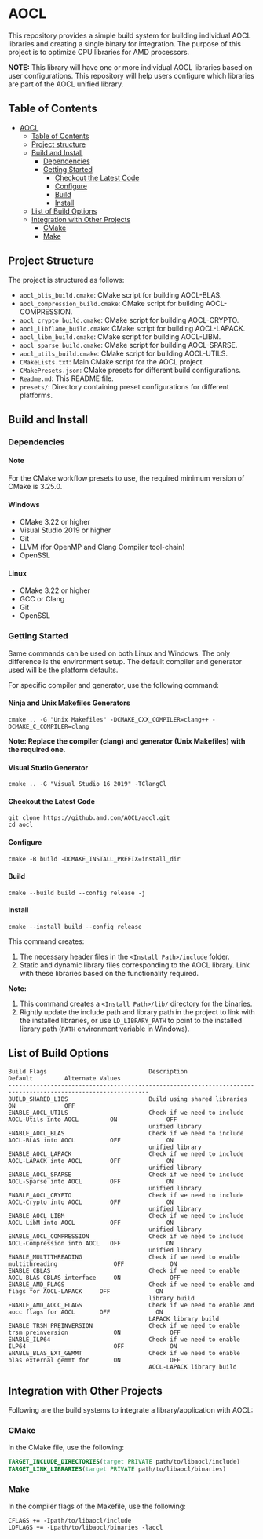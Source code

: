 # AOCL

This repository provides a simple build system for building individual AOCL libraries and creating a single binary for integration. The purpose of this project is to optimize CPU libraries for AMD processors.

**NOTE:**
This library will have one or more individual AOCL libraries based on user configurations. This repository will help users configure which libraries are part of the AOCL unified library.

## Table of Contents

- [AOCL](#aocl)
  - [Table of Contents](#table-of-contents)
  - [Project structure](#project-structure)
  - [Build and Install](#build-and-install)
    - [Dependencies](#dependencies)
    - [Getting Started](#getting-started)
      - [Checkout the Latest Code](#checkout-the-latest-code)
      - [Configure](#configure)
      - [Build](#build)
      - [Install](#install)
  - [List of Build Options](#list-of-build-options)
  - [Integration with Other Projects](#integration-with-other-projects)
    - [CMake](#cmake)
    - [Make](#make)

## Project Structure

The project is structured as follows:

- `aocl_blis_build.cmake`: CMake script for building AOCL-BLAS.
- `aocl_compression_build.cmake`: CMake script for building AOCL-COMPRESSION.
- `aocl_crypto_build.cmake`: CMake script for building AOCL-CRYPTO.
- `aocl_libflame_build.cmake`: CMake script for building AOCL-LAPACK.
- `aocl_libm_build.cmake`: CMake script for building AOCL-LIBM.
- `aocl_sparse_build.cmake`: CMake script for building AOCL-SPARSE.
- `aocl_utils_build.cmake`: CMake script for building AOCL-UTILS.
- `CMakeLists.txt`: Main CMake script for the AOCL project.
- `CMakePresets.json`: CMake presets for different build configurations.
- `Readme.md`: This README file.
- `presets/`: Directory containing preset configurations for different platforms.

## Build and Install

### Dependencies

#### Note

For the CMake workflow presets to use, the required minimum version of CMake is 3.25.0.

#### Windows

- CMake 3.22 or higher
- Visual Studio 2019 or higher
- Git
- LLVM (for OpenMP and Clang Compiler tool-chain)
- OpenSSL

#### Linux

- CMake 3.22 or higher
- GCC or Clang
- Git
- OpenSSL

### Getting Started

Same commands can be used on both Linux and Windows. The only difference is the environment setup. The default compiler and generator used will be the platform defaults.

For specific compiler and generator, use the following command:

#### Ninja and Unix Makefiles Generators

```console
cmake .. -G "Unix Makefiles" -DCMAKE_CXX_COMPILER=clang++ -DCMAKE_C_COMPILER=clang
```

**Note: Replace the compiler (clang) and generator (Unix Makefiles) with the required one.**

#### Visual Studio Generator

```console
cmake .. -G "Visual Studio 16 2019" -TClangCl
```

#### Checkout the Latest Code

```console
git clone https://github.amd.com/AOCL/aocl.git
cd aocl
```

#### Configure

```console
cmake -B build -DCMAKE_INSTALL_PREFIX=install_dir
```

#### Build

```console
cmake --build build --config release -j
```

#### Install

```console
cmake --install build --config release
```

This command creates:

1. The necessary header files in the `<Install Path>/include` folder.
2. Static and dynamic library files corresponding to the AOCL library. Link with these libraries based on the functionality required.

**Note:**
1. This command creates a `<Install Path>/lib/` directory for the binaries.
2. Rightly update the include path and library path in the project to link with the installed libraries, or use `LD_LIBRARY_PATH` to point to the installed library path (`PATH` environment variable in Windows).

## List of Build Options

```console
Build Flags                             Description                                             Default         Alternate Values
--------------------------------------------------------------------------------------------------------------
BUILD_SHARED_LIBS                       Build using shared libraries                            ON              OFF
ENABLE_AOCL_UTILS                       Check if we need to include AOCL-Utils into AOCL         ON              OFF
                                        unified library
ENABLE_AOCL_BLAS                        Check if we need to include AOCL-BLAS into AOCL          OFF             ON
                                        unified library
ENABLE_AOCL_LAPACK                      Check if we need to include AOCL-LAPACK into AOCL        OFF             ON
                                        unified library
ENABLE_AOCL_SPARSE                      Check if we need to include AOCL-Sparse into AOCL        OFF             ON
                                        unified library
ENABLE_AOCL_CRYPTO                      Check if we need to include AOCL-Crypto into AOCL        OFF             ON
                                        unified library
ENABLE_AOCL_LIBM                        Check if we need to include AOCL-LibM into AOCL          OFF             ON
                                        unified library
ENABLE_AOCL_COMPRESSION                 Check if we need to include AOCL-Compression into AOCL   OFF             ON
                                        unified library
ENABLE_MULTITHREADING                   Check if we need to enable multithreading                OFF             ON
ENABLE_CBLAS                            Check if we need to enable AOCL-BLAS CBLAS interface     ON              OFF
ENABLE_AMD_FLAGS                        Check if we need to enable amd flags for AOCL-LAPACK     OFF             ON
                                        library build
ENABLE_AMD_AOCC_FLAGS                   Check if we need to enable amd aocc flags for AOCL       OFF             ON
                                        LAPACK library build
ENABLE_TRSM_PREINVERSION                Check if we need to enable trsm preinversion             ON              OFF
ENABLE_ILP64                            Check if we need to enable ILP64                         OFF             ON
ENABLE_BLAS_EXT_GEMMT                   Check if we need to enable blas external gemmt for       ON              OFF
                                        AOCL-LAPACK library build
```

## Integration with Other Projects

Following are the build systems to integrate a library/application with AOCL:

### CMake

In the CMake file, use the following:

```cmake
TARGET_INCLUDE_DIRECTORIES(target PRIVATE path/to/libaocl/include)
TARGET_LINK_LIBRARIES(target PRIVATE path/to/libaocl/binaries)
```

### Make

In the compiler flags of the Makefile, use the following:

```make
CFLAGS += -Ipath/to/libaocl/include
LDFLAGS += -Lpath/to/libaocl/binaries -laocl
```
